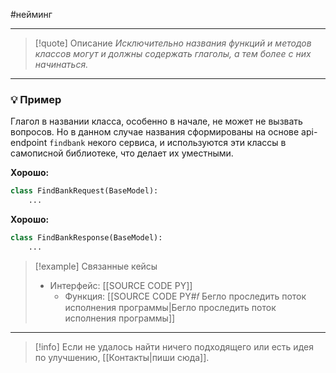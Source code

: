 #нейминг 
***

>[!quote] Описание
_Исключительно названия функций и методов классов могут и должны содержать глаголы, а тем более с них начинаться._

***
### 💡 Пример
Глагол в названии класса, особенно в начале, не может не вызвать вопросов. Но в данном случае названия сформированы на основе api-endpoint `findbank` некого сервиса, и используются эти классы в самописной библиотеке, что  делает их уместными.

**Хорошо:**
```python
class FindBankRequest(BaseModel):
	...
```

**Хорошо:**
```python
class FindBankResponse(BaseModel):
	...
```

> [!example] Связанные кейсы
>- Интерфейс: [[SOURCE CODE PY]]
>	- Функция: [[SOURCE CODE PY#𝑓 Бегло проследить поток исполнения программы|Бегло проследить поток исполнения программы]]

***

> [!info]
> Если не удалось найти ничего подходящего или есть идея по улучшению, [[Контакты|пиши сюда]].
